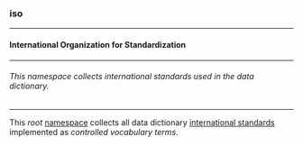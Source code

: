 ### iso



------
#### International Organization for Standardization



------
###### This namespace collects international standards used in the data dictionary.



------
This *root* [namespace](/_nid) collects all data dictionary [international standards](https://www.iso.org/home.html) implemented as *controlled vocabulary terms*.